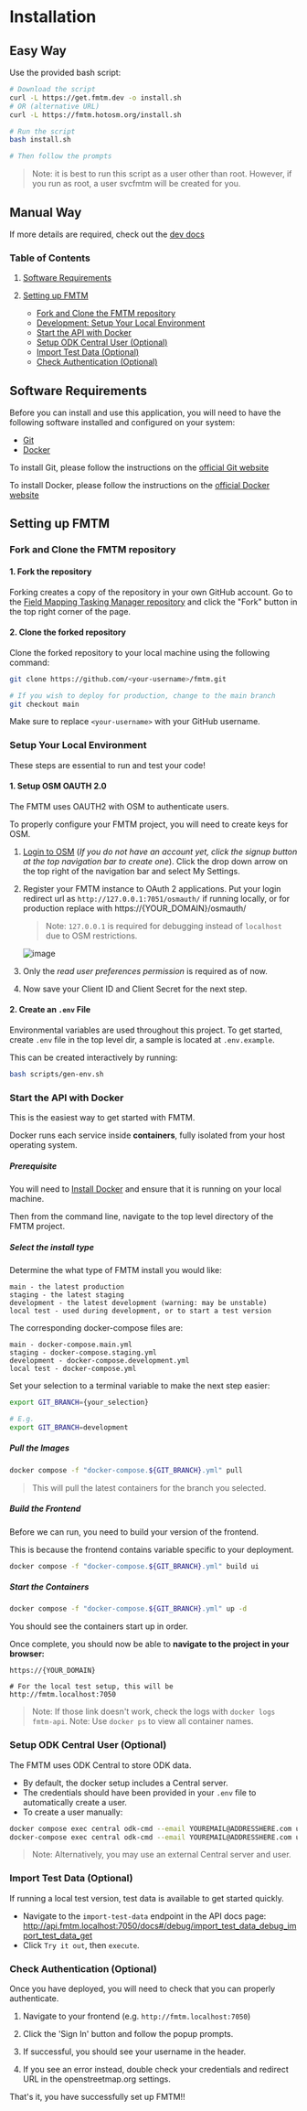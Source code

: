 # Installation

## Easy Way

Use the provided bash script:

```bash
# Download the script
curl -L https://get.fmtm.dev -o install.sh
# OR (alternative URL)
curl -L https://fmtm.hotosm.org/install.sh

# Run the script
bash install.sh

# Then follow the prompts
```

> Note: it is best to run this script as a user other than root.
> However, if you run as root, a user svcfmtm will be created for you.

## Manual Way

If more details are required, check out the
[dev docs](https://hotosm.github.io/fmtm/dev/Setup/)

### Table of Contents

1. [Software Requirements](#software-requirements)

2. [Setting up FMTM](#setting-up-fmtm)

   - [Fork and Clone the FMTM repository](#fork-and-clone-the-fmtm-repository)
   - [Development: Setup Your Local Environment](#setup-your-local-environment)
   - [Start the API with Docker](#start-the-api-with-docker)
   - [Setup ODK Central User (Optional)](#setup-odk-central-user-optional)
   - [Import Test Data (Optional)](#import-test-data-optional)
   - [Check Authentication (Optional)](#check-authentication-optional)

## Software Requirements

Before you can install and use this application,
you will need to have the following software
installed and configured on your system:

- [Git](https://git-scm.com/)
- [Docker](https://docs.docker.com/)

To install Git, please follow the instructions on the
[official Git website](https://git-scm.com/downloads)

To install Docker, please follow the instructions on the
[official Docker website](https://docs.docker.com/engine/install/)

## Setting up FMTM

### Fork and Clone the FMTM repository

#### 1. Fork the repository

Forking creates a copy of the repository in your own GitHub account.
Go to the [Field Mapping Tasking Manager repository](https://github.com/hotosm/fmtm)
and click the "Fork" button in the top right corner of the page.

#### 2. Clone the forked repository

Clone the forked repository to your local machine using the following command:

```bash
git clone https://github.com/<your-username>/fmtm.git

# If you wish to deploy for production, change to the main branch
git checkout main
```

Make sure to replace `<your-username>` with your GitHub username.

### Setup Your Local Environment

These steps are essential to run and test your code!

#### 1. Setup OSM OAUTH 2.0

The FMTM uses OAUTH2 with OSM to authenticate users.

To properly configure your FMTM project, you will need to create keys for OSM.

1. [Login to OSM](https://www.openstreetmap.org/login)
   (_If you do not have an account yet, click the signup
   button at the top navigation bar to create one_).
   Click the drop down arrow on the top right of the navigation bar
   and select My Settings.

2. Register your FMTM instance to OAuth 2 applications.
   Put your login redirect url as `http://127.0.0.1:7051/osmauth/` if running locally,
   or for production replace with https://{YOUR_DOMAIN}/osmauth/

   > Note: `127.0.0.1` is required for debugging instead of `localhost`
   > due to OSM restrictions.

   ![image](https://user-images.githubusercontent.com/36752999/216319298-1444a62f-ba6b-4439-bb4f-2075fdf03291.png)

3. Only the _read user preferences permission_ is required as of now.

4. Now save your Client ID and Client Secret for the next step.

#### 2. Create an `.env` File

Environmental variables are used throughout this project.
To get started, create `.env` file in the top level dir,
a sample is located at `.env.example`.

This can be created interactively by running:

```bash
bash scripts/gen-env.sh
```

### Start the API with Docker

This is the easiest way to get started with FMTM.

Docker runs each service inside **containers**, fully isolated from your
host operating system.

##### Prerequisite

You will need to [Install Docker](https://docs.docker.com/engine/install/)
and ensure that it is running on your local machine.

Then from the command line, navigate to the top level directory of the FMTM project.

##### Select the install type

Determine the what type of FMTM install you would like:

```text
main - the latest production
staging - the latest staging
development - the latest development (warning: may be unstable)
local test - used during development, or to start a test version
```

The corresponding docker-compose files are:

```text
main - docker-compose.main.yml
staging - docker-compose.staging.yml
development - docker-compose.development.yml
local test - docker-compose.yml
```

Set your selection to a terminal variable to make the next step easier:

```bash
export GIT_BRANCH={your_selection}

# E.g.
export GIT_BRANCH=development
```

##### Pull the Images

```bash
docker compose -f "docker-compose.${GIT_BRANCH}.yml" pull
```

> This will pull the latest containers for the branch you selected.

##### Build the Frontend

Before we can run, you need to build your version of the frontend.

This is because the frontend contains variable specific to your deployment.

```bash
docker compose -f "docker-compose.${GIT_BRANCH}.yml" build ui
```

##### Start the Containers

```bash
docker compose -f "docker-compose.${GIT_BRANCH}.yml" up -d
```

You should see the containers start up in order.

Once complete, you should now be able to **navigate to the project in your browser:**

```text
https://{YOUR_DOMAIN}

# For the local test setup, this will be
http://fmtm.localhost:7050
```

> Note: If those link doesn't work, check the logs with `docker logs fmtm-api`.
> Note: Use `docker ps` to view all container names.

### Setup ODK Central User (Optional)

The FMTM uses ODK Central to store ODK data.

- By default, the docker setup includes a Central server.
- The credentials should have been provided in your `.env`
  file to automatically create a user.
- To create a user manually:

```bash
docker compose exec central odk-cmd --email YOUREMAIL@ADDRESSHERE.com user-create
docker-compose exec central odk-cmd --email YOUREMAIL@ADDRESSHERE.com user-promote
```

> Note: Alternatively, you may use an external Central server and user.

### Import Test Data (Optional)

If running a local test version, test data is available to get started quickly.

- Navigate to the `import-test-data` endpoint in the API docs page:
  <http://api.fmtm.localhost:7050/docs#/debug/import_test_data_debug_import_test_data_get>
- Click `Try it out`, then `execute`.

### Check Authentication (Optional)

Once you have deployed, you will need to check that you can properly authenticate.

1. Navigate to your frontend (e.g. `http://fmtm.localhost:7050`)

2. Click the 'Sign In' button and follow the popup prompts.

3. If successful, you should see your username in the header.

4. If you see an error instead, double check your credentials and
   redirect URL in the openstreetmap.org settings.

That's it, you have successfully set up FMTM!!
